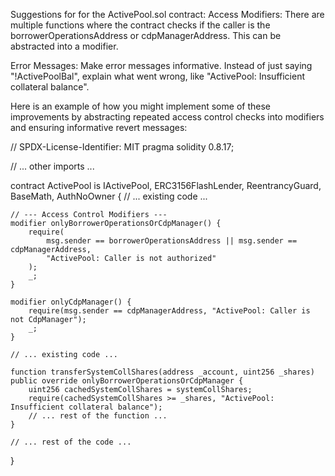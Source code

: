 Suggestions for for the ActivePool.sol contract:
Access Modifiers: There are multiple functions where the contract checks if the caller is the borrowerOperationsAddress or cdpManagerAddress. This can be abstracted into a modifier.

Error Messages: Make error messages informative. Instead of just saying "!ActivePoolBal", explain what went wrong, like "ActivePool: Insufficient collateral balance".

Here is an example of how you might implement some of these improvements by abstracting repeated access control checks into modifiers and ensuring informative revert messages:


// SPDX-License-Identifier: MIT
pragma solidity 0.8.17;

// ... other imports ...

contract ActivePool is IActivePool, ERC3156FlashLender, ReentrancyGuard, BaseMath, AuthNoOwner {
    // ... existing code ...

    // --- Access Control Modifiers ---
    modifier onlyBorrowerOperationsOrCdpManager() {
        require(
            msg.sender == borrowerOperationsAddress || msg.sender == cdpManagerAddress,
            "ActivePool: Caller is not authorized"
        );
        _;
    }

    modifier onlyCdpManager() {
        require(msg.sender == cdpManagerAddress, "ActivePool: Caller is not CdpManager");
        _;
    }

    // ... existing code ...

    function transferSystemCollShares(address _account, uint256 _shares) public override onlyBorrowerOperationsOrCdpManager {
        uint256 cachedSystemCollShares = systemCollShares;
        require(cachedSystemCollShares >= _shares, "ActivePool: Insufficient collateral balance");
        // ... rest of the function ...
    }

    // ... rest of the code ...
}
